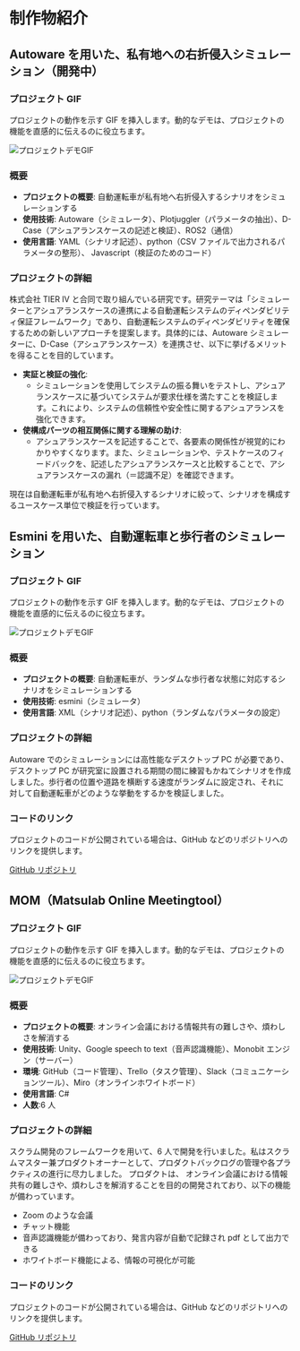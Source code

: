 # 制作物紹介

## Autoware を用いた、私有地への右折侵入シミュレーション（開発中）

### プロジェクト GIF

プロジェクトの動作を示す GIF を挿入します。動的なデモは、プロジェクトの機能を直感的に伝えるのに役立ちます。

![プロジェクトデモGIF](https://github.com/kodama3008/kodama3008.github.io/tree/cite/screenshots/TurnRight.png)

### 概要

- **プロジェクトの概要**: 自動運転車が私有地へ右折侵入するシナリオをシミュレーションする
- **使用技術**: Autoware（シミュレータ）、Plotjuggler（パラメータの抽出）、D-Case（アシュアランスケースの記述と検証）、ROS2（通信）
- **使用言語**: YAML（シナリオ記述）、python（CSV ファイルで出力されるパラメータの整形）、 Javascript（検証のためのコード）

### プロジェクトの詳細

株式会社 TIER Ⅳ と合同で取り組んでいる研究です。研究テーマは「シミュレーターとアシュアランスケースの連携による自動運転システムのディペンダビリティ保証フレームワーク」であり、自動運転システムのディペンダビリティを確保するための新しいアプローチを提案します。具体的には、Autoware シミュレーターに、D-Case（アシュアランスケース）を連携させ、以下に挙げるメリットを得ることを目的しています。

- **実証と検証の強化**:
  - シミュレーションを使用してシステムの振る舞いをテストし、アシュアランスケースに基づいてシステムが要求仕様を満たすことを検証します。これにより、システムの信頼性や安全性に関するアシュアランスを強化できます。
- **使構成パーツの相互関係に関する理解の助け**:
  - アシュアランスケースを記述することで、各要素の関係性が視覚的にわかりやすくなります。また、シミュレーションや、テストケースのフィードバックを、記述したアシュアランスケースと比較することで、アシュアランスケースの漏れ（＝認識不足）を確認できます。

現在は自動運転車が私有地へ右折侵入するシナリオに絞って、シナリオを構成するユースケース単位で検証を行っています。

## Esmini を用いた、自動運転車と歩行者のシミュレーション

### プロジェクト GIF

プロジェクトの動作を示す GIF を挿入します。動的なデモは、プロジェクトの機能を直感的に伝えるのに役立ちます。

![プロジェクトデモGIF](GIFのURL)

### 概要

- **プロジェクトの概要**: 自動運転車が、ランダムな歩行者な状態に対応するシナリオをシミュレーションする
- **使用技術**: esmini（シミュレータ）
- **使用言語**: XML（シナリオ記述）、python（ランダムなパラメータの設定）

### プロジェクトの詳細

Autoware でのシミュレーションには高性能なデスクトップ PC が必要であり、デスクトップ PC が研究室に設置される期間の間に練習もかねてシナリオを作成しました。歩行者の位置や道路を横断する速度がランダムに設定され、それに対して自動運転車がどのような挙動をするかを検証しました。

### コードのリンク

プロジェクトのコードが公開されている場合は、GitHub などのリポジトリへのリンクを提供します。

[GitHub リポジトリ](リポジトリのURL)

## MOM（Matsulab Online Meetingtool）

### プロジェクト GIF

プロジェクトの動作を示す GIF を挿入します。動的なデモは、プロジェクトの機能を直感的に伝えるのに役立ちます。

![プロジェクトデモGIF](https://github.com/kodama3008/kodama3008.github.io/tree/cite/screenshots/TurnRight.png)

### 概要

- **プロジェクトの概要**: オンライン会議における情報共有の難しさや、煩わしさを解消する
- **使用技術**: Unity、Google speech to text（音声認識機能）、Monobit エンジン（サーバー）
- **環境**: GitHub（コード管理）、Trello（タスク管理）、Slack（コミュニケーションツール）、Miro（オンラインホワイトボード）
- **使用言語**: C#
- **人数**:6 人

### プロジェクトの詳細

スクラム開発のフレームワークを用いて、6 人で開発を行いました。私はスクラムマスター兼プロダクトオーナーとして、プロダクトバックログの管理や各プラクティスの進行に尽力しました。
プロダクトは、 オンライン会議における情報共有の難しさや、煩わしさを解消することを目的の開発されており、以下の機能が備わっています。

- Zoom のような会議
- チャット機能
- 音声認識機能が備わっており、発言内容が自動で記録され pdf として出力できる
- ホワイトボード機能による、情報の可視化が可能

### コードのリンク

プロジェクトのコードが公開されている場合は、GitHub などのリポジトリへのリンクを提供します。

[GitHub リポジトリ](リポジトリのURL)
